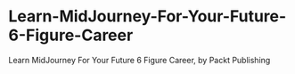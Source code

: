# Learn-MidJourney-For-Your-Future-6-Figure-Career
Learn MidJourney For Your Future 6 Figure Career, by Packt Publishing
